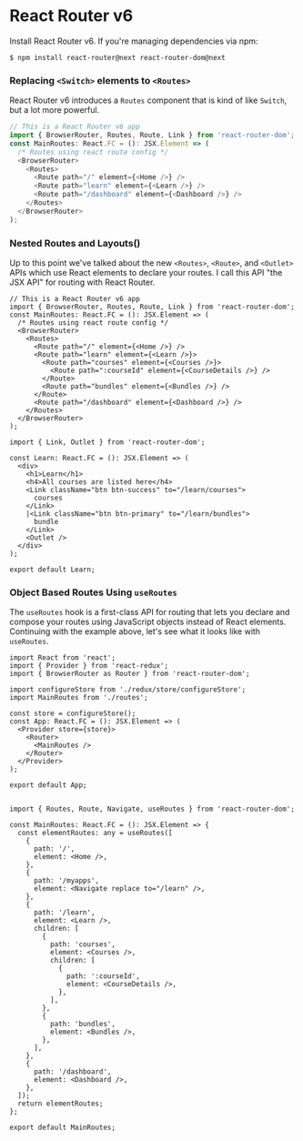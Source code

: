 # React Router v6

Install React Router v6. If you're managing
dependencies via npm:

```
$ npm install react-router@next react-router-dom@next

```

### Replacing `<Switch>` elements to `<Routes>`

React Router v6 introduces a `Routes` component that is kind of like `Switch`,
but a lot more powerful.

```js
// This is a React Router v6 app
import { BrowserRouter, Routes, Route, Link } from 'react-router-dom';
const MainRoutes: React.FC = (): JSX.Element => (
  /* Routes using react route config */
  <BrowserRouter>
    <Routes>
      <Route path="/" element={<Home />} />
      <Route path="learn" element={<Learn />} />
      <Route path="/dashboard" element={<Dashboard />} />
    </Routes>
  </BrowserRouter>
);
```

### Nested Routes and Layouts(<Outlet />)

Up to this point we've talked about the new `<Routes>`, `<Route>`, and `<Outlet>` APIs which use React elements to declare your routes. I call this API "the JSX API" for routing with React Router.

```tsx
// This is a React Router v6 app
import { BrowserRouter, Routes, Route, Link } from 'react-router-dom';
const MainRoutes: React.FC = (): JSX.Element => (
  /* Routes using react route config */
  <BrowserRouter>
    <Routes>
      <Route path="/" element={<Home />} />
      <Route path="learn" element={<Learn />}>
        <Route path="courses" element={<Courses />}>
          <Route path=":courseId" element={<CourseDetails />} />
        </Route>
        <Route path="bundles" element={<Bundles />} />
      </Route>
      <Route path="/dashboard" element={<Dashboard />} />
    </Routes>
  </BrowserRouter>
);

import { Link, Outlet } from 'react-router-dom';

const Learn: React.FC = (): JSX.Element => (
  <div>
    <h1>Learn</h1>
    <h4>All courses are listed here</h4>
    <Link className="btn btn-success" to="/learn/courses">
      courses
    </Link>
    |<Link className="btn btn-primary" to="/learn/bundles">
      bundle
    </Link>
    <Outlet />
  </div>
);

export default Learn;
```

### Object Based Routes Using `useRoutes`

The `useRoutes` hook is a first-class API for routing that lets you declare and compose your routes using JavaScript objects instead of React elements. Continuing with the example above, let's see what it looks like with `useRoutes`.

```tsx
import React from 'react';
import { Provider } from 'react-redux';
import { BrowserRouter as Router } from 'react-router-dom';

import configureStore from './redux/store/configureStore';
import MainRoutes from './routes';

const store = configureStore();
const App: React.FC = (): JSX.Element => (
  <Provider store={store}>
    <Router>
      <MainRoutes />
    </Router>
  </Provider>
);

export default App;


import { Routes, Route, Navigate, useRoutes } from 'react-router-dom';

const MainRoutes: React.FC = (): JSX.Element => {
  const elementRoutes: any = useRoutes([
    {
      path: '/',
      element: <Home />,
    },
    {
      path: '/myapps',
      element: <Navigate replace to="/learn" />,
    },
    {
      path: '/learn',
      element: <Learn />,
      children: [
        {
          path: 'courses',
          element: <Courses />,
          children: [
            {
              path: ':courseId',
              element: <CourseDetails />,
            },
          ],
        },
        {
          path: 'bundles',
          element: <Bundles />,
        },
      ],
    },
    {
      path: '/dashboard',
      element: <Dashboard />,
    },
  ]);
  return elementRoutes;
};

export default MainRoutes;

```



